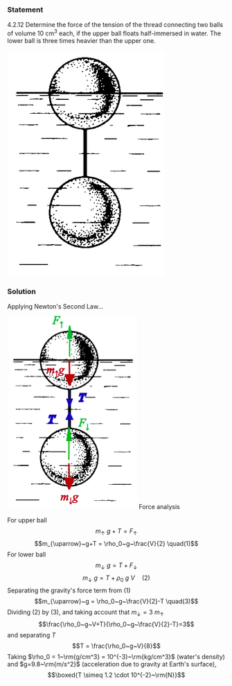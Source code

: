 ###  Statement 

$4.2.12$ Determine the force of the tension of the thread connecting two balls of volume 10 cm$^3$ each, if the upper ball floats half-immersed in water. The lower ball is three times heavier than the upper one. 

![ For problem 4.2.12 |363x520, 34%](../../img/4.2.12/statement.png)

### Solution

Applying Newton's Second Law... 

![ Force analysis |300x445, 34%](../../img/4.2.12/draw.png)  Force analysis 

For upper ball $$m_{\uparrow}~g+T = F_{\uparrow}$$ $$m_{\uparrow}~g+T = \rho_0~g~\frac{V}{2} \quad(1)$$ For lower ball $$m_{\downarrow}~g = T+F_{\downarrow}$$ $$m_{\downarrow}~g = T+\rho_0~g~V \quad(2)$$ Separating the gravity's force term from $(1)$ $$m_{\uparrow}~g = \rho_0~g~\frac{V}{2}-T \quad(3)$$ Dividing $(2)$ by $(3)$, and taking account that $m_{\downarrow}=3~m_{\uparrow}$ $$\frac{\rho_0~g~V+T}{\rho_0~g~\frac{V}{2}-T}=3$$ and separating $T$ $$T = \frac{\rho_0~g~V}{8}$$ Taking $\rho_0 = 1~\rm{g/cm^3} = 10^{-3}~\rm{kg/cm^3}$ (water's density) and $g=9.8~\rm{m/s^2}$ (acceleration due to gravity at Earth's surface), $$\boxed{T \simeq 1.2 \cdot 10^{-2}~\rm{N}}$$ 
